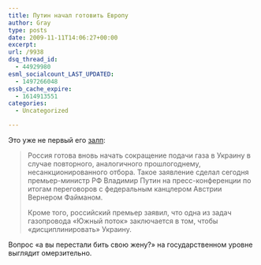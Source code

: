 ```yaml
---
title: Путин начал готовить Европу
author: Gray
type: posts
date: 2009-11-11T14:06:27+00:00
excerpt:
url: /9938
dsq_thread_id:
  - 44929980
esml_socialcount_LAST_UPDATED:
  - 1497266048
essb_cache_expire:
  - 1614913551
categories:
  - Uncategorized

---
```








Это уже не первый его [залп][1]:

> Россия готова вновь начать сокращение подачи газа в Украину в случае повторного, аналогичного прошлогоднему, несанкционированного отбора. Такое заявление сделал сегодня премьер-министр РФ Владимир Путин на пресс-конференции по итогам переговоров с федеральным канцлером Австрии Вернером Файманом.
> 
> Кроме того, российский премьер заявил, что одна из задач газопровода &#171;Южный поток&#187; заключается в том, чтобы &#171;дисциплинировать&#187; Украину.

Вопрос &#171;а вы перестали бить свою жену?&#187; на государственном уровне выглядит омерзительно.

 [1]: http://podrobnosti.ua/economy/2009/11/11/642801.html